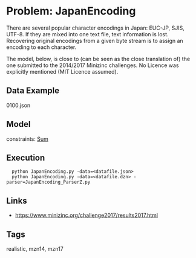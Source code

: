 # Problem: JapanEncoding

There are several popular character encodings in Japan: EUC-JP, SJIS, UTF-8.
If they are mixed into one text file, text information is lost.
Recovering original encodings from a given byte stream is to assign an encoding to each character.

The model, below, is close to (can be seen as the close translation of) the one submitted to the 2014/2017 Minizinc challenges.
No Licence was explicitly mentioned (MIT Licence assumed).

## Data Example
  0100.json

## Model
  constraints: [Sum](https://pycsp.org/documentation/constraints/Sum)

## Execution
```
  python JapanEncoding.py -data=<datafile.json>
  python JapanEncoding.py -data=<datafile.dzn> -parser=JapanEncoding_ParserZ.py
```

## Links
  - https://www.minizinc.org/challenge2017/results2017.html

## Tags
  realistic, mzn14, mzn17
